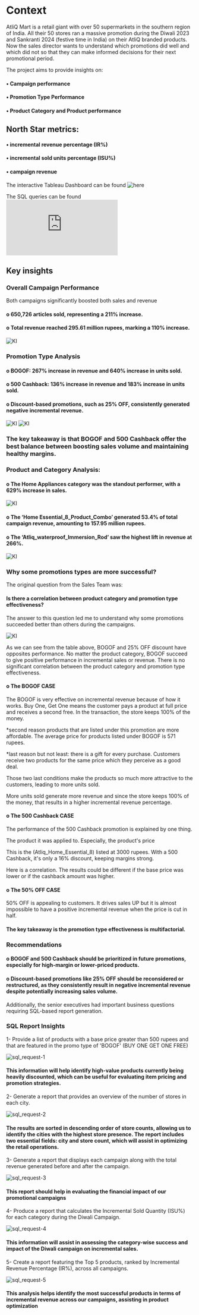  # Context

AtliQ Mart is a retail giant with over 50 supermarkets in the southern region of India. All their 50 stores ran a massive promotion during the Diwali 2023 and Sankranti 2024 (festive time in India) on their AtliQ branded products. Now the sales director wants to understand which promotions did well and which did not so that they can make informed decisions for their next promotional period.

The project aims to provide insights on: 

#### • Campaign performance
#### • Promotion Type Performance
#### • Product Category and Product performance

## North Star metrics: 

#### • incremental revenue percentage (IR%)

#### • incremental sold units percentage (ISU%)

#### • campaign revenue

The interactive Tableau Dashboard can be found ![here](https://public.tableau.com/views/RC9SalesPromotionsAnalysis/RC9SalesPromotionsAnalysis?:language=fr-FR&:sid=&:redirect=auth&:display_count=n&:origin=viz_share_link)

The SQL queries can be found ![here](https://github.com/Madiba-Tessi/Retail-Campaign-Performance-Analysis-Insights-from-AtliQ-Mart-s-Festive-Promotions/blob/main/SQL_Queries_Resume_Project9.sql)


## Key insights

### Overall Campaign Performance

Both campaigns significantly boosted both sales and revenue   
 
#### o	650,726 articles sold, representing a 211% increase.
#### o	Total revenue reached 295.61 million rupees, marking a 110% increase.

![KI](Read_me_images/dashboard_header.png)

### Promotion Type Analysis

#### o	BOGOF: 267% increase in revenue and 640% increase in units sold.
#### o	500 Cashback: 136% increase in revenue and 183% increase in units sold.
#### o	Discount-based promotions, such as 25% OFF, consistently generated negative incremental revenue.

![KI](Read_me_images/IR_by_Promotion_Type.png)                                                   ![KI](Read_me_images/ISU_by_Promotion_Type.png)

### The key takeaway is that BOGOF and 500 Cashback offer the best balance between boosting sales volume and maintaining healthy margins.

### Product and Category Analysis:

#### o	The Home Appliances category was the standout performer, with a 629% increase in sales.

![KI](Read_me_images/ISU_by_Product_Category.png)

#### o	The ‘Home Essential_8_Product_Combo’ generated 53.4% of total campaign revenue, amounting to 157.95 million rupees.
#### o	The ‘Atliq_waterproof_Immersion_Rod’ saw the highest lift in revenue at 266%.

![KI](Read_me_images/IR_performance_by_products.png)

### Why some promotions types are more successful?
The original question from the Sales Team was: 
#### Is there a correlation between product category and promotion type effectiveness?

The answer to this question led me to understand why some promotions succeeded better than others during the campaigns.

![KI](Read_me_images/table.png)

As we can see from the table above, BOGOF and 25% OFF discount have opposites performance. No matter the product category, BOGOF succeed to give positive performance in incremental sales or revenue. 
There is no significant correlation between the product category and promotion type effectiveness. 

#### o	The BOGOF CASE
The BOGOF is very effective on incremental revenue because of how it works. Buy One, Get One means the customer pays a product at full price and receives a second free. In the transaction, the store keeps 100% of the money. 

*second reason
 products that are listed under this promotion are more affordable. The average price for products listed under BOGOF is 571 rupees. 
 
*last reason but not least: there is a gift for every purchase. Customers receive two products for the same price which they perceive as a good deal.

Those two last conditions make the products so much more attractive to the customers, leading to more units sold. 

More units sold generate more revenue and since the store keeps  100% of the money, that results in a higher incremental revenue percentage.  


#### o	The 500 Cashback CASE

The performance of the 500 Cashback promotion is explained by one thing.

The product it was applied to. Especially, the product's price
 
This is the (Atliq_Home_Essential_8) listed at 3000 rupees. 
With a 500 Cashback, it's only a 16% discount, keeping margins strong.

Here is a correlation. The results could be different if the base price was lower or if the cashback amount was higher. 

#### o	The 50% OFF CASE

50% OFF is appealing to customers. It drives sales UP but it is almost impossible to have a positive incremental revenue when the price is cut in half.

#### The key takeaway is the promotion type effectiveness is multifactorial. 

### Recommendations 

#### o	BOGOF and 500 Cashback should be prioritized in future promotions, especially for high-margin or lower-priced products.
#### o	Discount-based promotions like 25% OFF should be reconsidered or restructured, as they consistently result in negative incremental revenue despite potentially increasing sales volume.
















Additionally, the senior executives had important business questions requiring SQL-based report generation.

### SQL Report Insights 

1-	Provide a list of products with a base price greater than 500 rupees and that are featured in the promo type of 'BOGOF' (BUY ONE GET ONE FREE)

![sql_request-1](Read_me_images/sql_request-1.png)

#### This information will help identify high-value products currently being heavily discounted, which can be useful for evaluating item pricing and promotion strategies.

2-	Generate a report that provides an overview of the number of stores in each city.

![sql_request-2](Read_me_images/sql_request-2.png)

#### The results are sorted in descending order of store counts, allowing us to identify the cities with the highest store presence. The report includes two essential fields: city and store count, which will assist in optimizing the retail operations.

3-	Generate a report that displays each campaign along with the total revenue generated before and after the campaign.

![sql_request-3](Read_me_images/sql_request-3.png)
 
#### This report should help in evaluating the financial impact of our promotional campaigns

4-	 Produce a report that calculates the Incremental Sold Quantity (ISU%)  for each category during the Diwali Campaign.

![sql_request-4](Read_me_images/sql_request-4.png)

#### This information will assist in assessing the category-wise success and impact of the Diwali campaign on incremental sales.

5-	Create a report featuring the Top 5 products, ranked by Incremental Revenue Percentage (IR%), across all campaigns.

![sql_request-5](Read_me_images/sql_request-5.png)

#### This analysis helps identify the most successful products in terms of incremental revenue across our campaigns, assisting in product optimization
